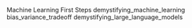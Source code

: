 Machine Learning First Steps
demystifying_machine_learning 
bias_variance_tradeoff 
demystifying_large_language_models
